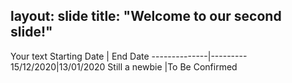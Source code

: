 layout: slide
title: "Welcome to our second slide!"
---
Your text
Starting Date | End Date
--------------|---------
15/12/2020|13/01/2020
Still a newbie |To Be Confirmed
